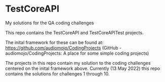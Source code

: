 # TestCoreAPI
My solutions for the QA coding challenges

This repo contains the TestCoreAPI and TestCoreAPITest projects.

The inital framework for these can be found at:
https://github.com/audiomojo/CodingProjects  (GitHub - audiomojo/CodingProjects: A place for some simple coding projects)

The projects in this repo contain my solution to the coding challenges centered on the inital framework above.
Currently (13 May 2022) this repo contains the solutions for challenges 1 through 10.
